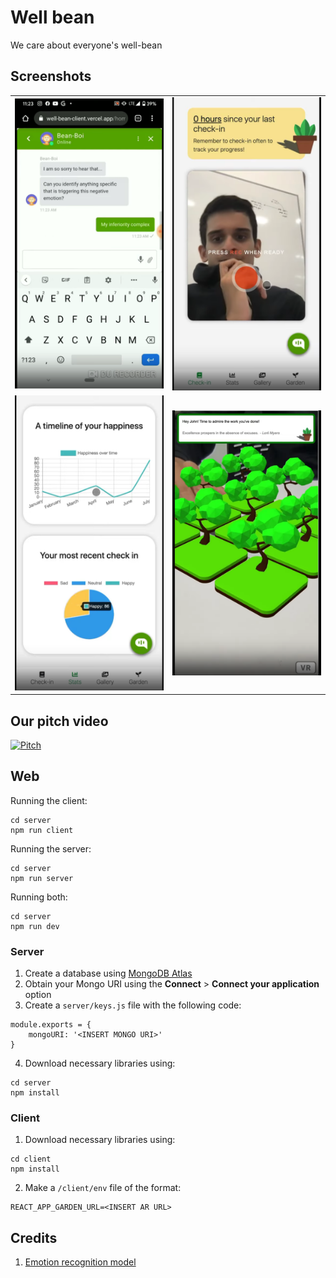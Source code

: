 # Well bean

We care about everyone's well-bean

## Screenshots

<table>
  <tr>
    <td> <img src="readme-imgs/chatbot.png"  alt="1" width="300px"  ></td>
    <td><img src="readme-imgs/check in.png" alt="2"width="300px"></td>
   </tr> 
   <tr>
    <td> <img src="readme-imgs/stats.png"  alt="1" width="300px" ></td>
    <td><img src="readme-imgs/garden2.png" alt="2"width="300px" ></td>
  </tr>
</table>

## Our pitch video

[![Pitch](https://img.youtube.com/vi/Pvnv2umzIcg/0.jpg)](https://www.youtube.com/watch?v=Pvnv2umzIcg)

## Web

Running the client:

```
cd server
npm run client
```

Running the server:

```
cd server
npm run server
```

Running both:

```
cd server
npm run dev
```

### Server

1. Create a database using [MongoDB Atlas](https://www.mongodb.com/cloud/atlas)
2. Obtain your Mongo URI using the **Connect** > **Connect your application** option
3. Create a `server/keys.js` file with the following code:

```
module.exports = {
    mongoURI: '<INSERT MONGO URI>'
}
```

4. Download necessary libraries using:

```
cd server
npm install
```

### Client

1. Download necessary libraries using:

```
cd client
npm install
```

2. Make a `/client/env` file of the format:

```
REACT_APP_GARDEN_URL=<INSERT AR URL>
```

## Credits

1. [Emotion recognition model](https://github.com/vjgpt/Face-and-Emotion-Recognition)
